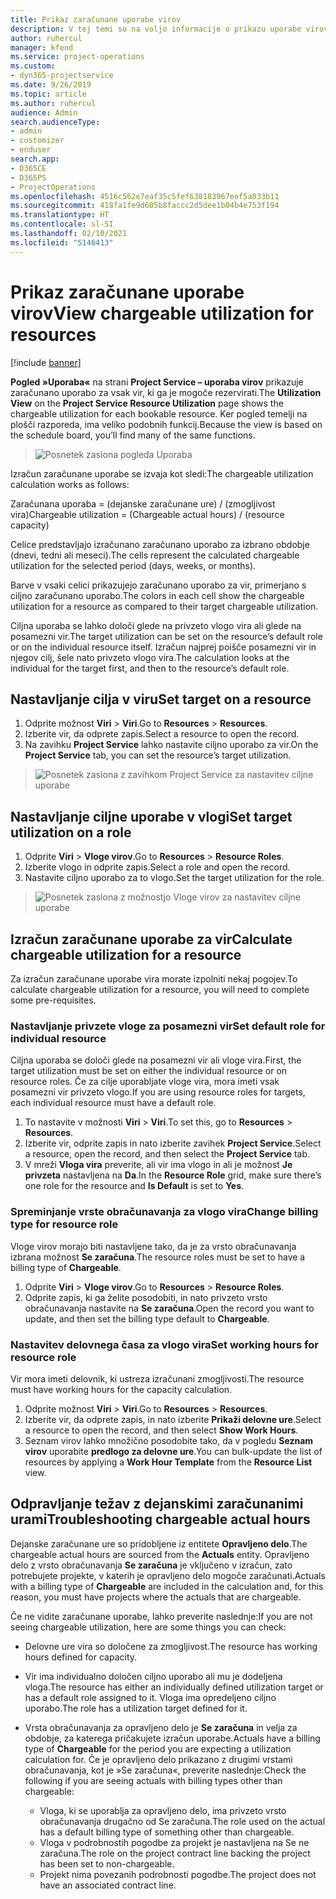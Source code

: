 ```yaml
---
title: Prikaz zaračunane uporabe virov
description: V tej temi so na voljo informacije o prikazu uporabe virov.
author: ruhercul
manager: kfend
ms.service: project-operations
ms.custom:
- dyn365-projectservice
ms.date: 9/26/2019
ms.topic: article
ms.author: ruhercul
audience: Admin
search.audienceType:
- admin
- customizer
- enduser
search.app:
- D365CE
- D365PS
- ProjectOperations
ms.openlocfilehash: 4516c562e7eaf35c5fef638183967eef5a033b11
ms.sourcegitcommit: 418fa1fe9d605b8faccc2d5dee1b04b4e753f194
ms.translationtype: HT
ms.contentlocale: sl-SI
ms.lasthandoff: 02/10/2021
ms.locfileid: "5146413"
---
```

# <a name="view-chargeable-utilization-for-resources"></a><span data-ttu-id="b82f1-103">Prikaz zaračunane uporabe virov</span><span class="sxs-lookup"><span data-stu-id="b82f1-103">View chargeable utilization for resources</span></span>

[!include [banner](../includes/psa-now-project-operations.md)]
 
<span data-ttu-id="b82f1-104">**Pogled »Uporaba«** na strani **Project Service – uporaba virov** prikazuje zaračunano uporabo za vsak vir, ki ga je mogoče rezervirati.</span><span class="sxs-lookup"><span data-stu-id="b82f1-104">The **Utilization View** on the **Project Service Resource Utilization** page shows the chargeable utilization for each bookable resource.</span></span> <span data-ttu-id="b82f1-105">Ker pogled temelji na plošči razporeda, ima veliko podobnih funkcij.</span><span class="sxs-lookup"><span data-stu-id="b82f1-105">Because the view is based on the schedule board, you’ll find many of the same functions.</span></span>

> ![Posnetek zaslona pogleda Uporaba](media/FAQ-utilization-1.png)
 

<span data-ttu-id="b82f1-107">Izračun zaračunane uporabe se izvaja kot sledi:</span><span class="sxs-lookup"><span data-stu-id="b82f1-107">The chargeable utilization calculation works as follows:</span></span>

   <span data-ttu-id="b82f1-108">Zaračunana uporaba = (dejanske zaračunane ure) / (zmogljivost vira)</span><span class="sxs-lookup"><span data-stu-id="b82f1-108">Chargeable utilization = (Chargeable actual hours) / (resource capacity)</span></span>

<span data-ttu-id="b82f1-109">Celice predstavljajo izračunano zaračunano uporabo za izbrano obdobje (dnevi, tedni ali meseci).</span><span class="sxs-lookup"><span data-stu-id="b82f1-109">The cells represent the calculated chargeable utilization for the selected period (days, weeks, or months).</span></span>

<span data-ttu-id="b82f1-110">Barve v vsaki celici prikazujejo zaračunano uporabo za vir, primerjano s ciljno zaračunano uporabo.</span><span class="sxs-lookup"><span data-stu-id="b82f1-110">The colors in each cell show the chargeable utilization for a resource as compared to their target chargeable utilization.</span></span> 

<span data-ttu-id="b82f1-111">Ciljna uporaba se lahko določi glede na privzeto vlogo vira ali glede na posamezni vir.</span><span class="sxs-lookup"><span data-stu-id="b82f1-111">The target utilization can be set on the resource’s default role or on the individual resource itself.</span></span> <span data-ttu-id="b82f1-112">Izračun najprej poišče posamezni vir in njegov cilj, šele nato privzeto vlogo vira.</span><span class="sxs-lookup"><span data-stu-id="b82f1-112">The calculation looks at the individual for the target first, and then to the resource’s default role.</span></span>

## <a name="set-target-on-a-resource"></a><span data-ttu-id="b82f1-113">Nastavljanje cilja v viru</span><span class="sxs-lookup"><span data-stu-id="b82f1-113">Set target on a resource</span></span>

1. <span data-ttu-id="b82f1-114">Odprite možnost **Viri** \> **Viri**.</span><span class="sxs-lookup"><span data-stu-id="b82f1-114">Go to **Resources** \> **Resources**.</span></span> 
2. <span data-ttu-id="b82f1-115">Izberite vir, da odprete zapis.</span><span class="sxs-lookup"><span data-stu-id="b82f1-115">Select a resource to open the record.</span></span> 
3. <span data-ttu-id="b82f1-116">Na zavihku **Project Service** lahko nastavite ciljno uporabo za vir.</span><span class="sxs-lookup"><span data-stu-id="b82f1-116">On the **Project Service** tab, you can set the resource’s target utilization.</span></span>

> ![Posnetek zaslona z zavihkom Project Service za nastavitev ciljne uporabe](media/FAQ-utilization-2.png)
 
## <a name="set-target-utilization-on-a-role"></a><span data-ttu-id="b82f1-118">Nastavljanje ciljne uporabe v vlogi</span><span class="sxs-lookup"><span data-stu-id="b82f1-118">Set target utilization on a role</span></span>

1. <span data-ttu-id="b82f1-119">Odprite **Viri** \> **Vloge virov**.</span><span class="sxs-lookup"><span data-stu-id="b82f1-119">Go to **Resources** \> **Resource Roles**.</span></span> 
2. <span data-ttu-id="b82f1-120">Izberite vlogo in odprite zapis.</span><span class="sxs-lookup"><span data-stu-id="b82f1-120">Select a role and open the record.</span></span> 
3. <span data-ttu-id="b82f1-121">Nastavite ciljno uporabo za to vlogo.</span><span class="sxs-lookup"><span data-stu-id="b82f1-121">Set the target utilization for the role.</span></span>

> ![Posnetek zaslona z možnostjo Vloge virov za nastavitev ciljne uporabe](media/FAQ-utilization-3.png)
 
## <a name="calculate-chargeable-utilization-for-a-resource"></a><span data-ttu-id="b82f1-123">Izračun zaračunane uporabe za vir</span><span class="sxs-lookup"><span data-stu-id="b82f1-123">Calculate chargeable utilization for a resource</span></span>

<span data-ttu-id="b82f1-124">Za izračun zaračunane uporabe vira morate izpolniti nekaj pogojev.</span><span class="sxs-lookup"><span data-stu-id="b82f1-124">To calculate chargeable utilization for a resource, you will need to complete some pre-requisites.</span></span> 

### <a name="set-default-role-for-individual-resource"></a><span data-ttu-id="b82f1-125">Nastavljanje privzete vloge za posamezni vir</span><span class="sxs-lookup"><span data-stu-id="b82f1-125">Set default role for individual resource</span></span>

<span data-ttu-id="b82f1-126">Ciljna uporaba se določi glede na posamezni vir ali vloge vira.</span><span class="sxs-lookup"><span data-stu-id="b82f1-126">First, the target utilization must be set on either the individual resource or on resource roles.</span></span> <span data-ttu-id="b82f1-127">Če za cilje uporabljate vloge vira, mora imeti vsak posamezni vir privzeto vlogo.</span><span class="sxs-lookup"><span data-stu-id="b82f1-127">If you are using resource roles for targets, each individual resource must have a default role.</span></span> 

1. <span data-ttu-id="b82f1-128">To nastavite v možnosti **Viri** \> **Viri**.</span><span class="sxs-lookup"><span data-stu-id="b82f1-128">To set this, go to **Resources** \> **Resources**.</span></span> 
2. <span data-ttu-id="b82f1-129">Izberite vir, odprite zapis in nato izberite zavihek **Project Service**.</span><span class="sxs-lookup"><span data-stu-id="b82f1-129">Select a resource, open the record, and then select the **Project Service** tab.</span></span> 
3. <span data-ttu-id="b82f1-130">V mreži **Vloga vira** preverite, ali vir ima vlogo in ali je možnost **Je privzeta** nastavljena na **Da**.</span><span class="sxs-lookup"><span data-stu-id="b82f1-130">In the **Resource Role** grid, make sure there’s one role for the resource and **Is Default** is set to **Yes**.</span></span>
 
### <a name="change-billing-type-for-resource-role"></a><span data-ttu-id="b82f1-131">Spreminjanje vrste obračunavanja za vlogo vira</span><span class="sxs-lookup"><span data-stu-id="b82f1-131">Change billing type for resource role</span></span>

<span data-ttu-id="b82f1-132">Vloge virov morajo biti nastavljene tako, da je za vrsto obračunavanja izbrana možnost **Se zaračuna**.</span><span class="sxs-lookup"><span data-stu-id="b82f1-132">The resource roles must be set to have a billing type of **Chargeable**.</span></span> 

1. <span data-ttu-id="b82f1-133">Odprite **Viri** \> **Vloge virov**.</span><span class="sxs-lookup"><span data-stu-id="b82f1-133">Go to **Resources** \> **Resource Roles**.</span></span> 
2. <span data-ttu-id="b82f1-134">Odprite zapis, ki ga želite posodobiti, in nato privzeto vrsto obračunavanja nastavite na **Se zaračuna**.</span><span class="sxs-lookup"><span data-stu-id="b82f1-134">Open the record you want to update, and then set the billing type default to **Chargeable**.</span></span>

### <a name="set-working-hours-for-resource-role"></a><span data-ttu-id="b82f1-135">Nastavitev delovnega časa za vlogo vira</span><span class="sxs-lookup"><span data-stu-id="b82f1-135">Set working hours for resource role</span></span>
 
<span data-ttu-id="b82f1-136">Vir mora imeti delovnik, ki ustreza izračunani zmogljivosti.</span><span class="sxs-lookup"><span data-stu-id="b82f1-136">The resource must have working hours for the capacity calculation.</span></span> 

1. <span data-ttu-id="b82f1-137">Odprite možnost **Viri** \> **Viri**.</span><span class="sxs-lookup"><span data-stu-id="b82f1-137">Go to **Resources** \> **Resources**.</span></span> 
2. <span data-ttu-id="b82f1-138">Izberite vir, da odprete zapis, in nato izberite **Prikaži delovne ure**.</span><span class="sxs-lookup"><span data-stu-id="b82f1-138">Select a resource to open the record, and then select **Show Work Hours**.</span></span> 
3. <span data-ttu-id="b82f1-139">Seznam virov lahko množično posodobite tako, da v pogledu **Seznam virov** uporabite **predlogo za delovne ure**.</span><span class="sxs-lookup"><span data-stu-id="b82f1-139">You can bulk-update the list of resources by applying a **Work Hour Template** from the **Resource List** view.</span></span>

## <a name="troubleshooting-chargeable-actual-hours"></a><span data-ttu-id="b82f1-140">Odpravljanje težav z dejanskimi zaračunanimi urami</span><span class="sxs-lookup"><span data-stu-id="b82f1-140">Troubleshooting chargeable actual hours</span></span>

<span data-ttu-id="b82f1-141">Dejanske zaračunane ure so pridobljene iz entitete **Opravljeno delo**.</span><span class="sxs-lookup"><span data-stu-id="b82f1-141">The chargeable actual hours are sourced from the **Actuals** entity.</span></span> <span data-ttu-id="b82f1-142">Opravljeno delo z vrsto obračunavanja **Se zaračuna** je vključeno v izračun, zato potrebujete projekte, v katerih je opravljeno delo mogoče zaračunati.</span><span class="sxs-lookup"><span data-stu-id="b82f1-142">Actuals with a billing type of **Chargeable** are included in the calculation and, for this reason, you must have projects where the actuals that are chargeable.</span></span>

<span data-ttu-id="b82f1-143">Če ne vidite zaračunane uporabe, lahko preverite naslednje:</span><span class="sxs-lookup"><span data-stu-id="b82f1-143">If you are not seeing chargeable utilization, here are some things you can check:</span></span>

- <span data-ttu-id="b82f1-144">Delovne ure vira so določene za zmogljivost.</span><span class="sxs-lookup"><span data-stu-id="b82f1-144">The resource has working hours defined for capacity.</span></span>
- <span data-ttu-id="b82f1-145">Vir ima individualno določen ciljno uporabo ali mu je dodeljena vloga.</span><span class="sxs-lookup"><span data-stu-id="b82f1-145">The resource has either an individually defined utilization target or has a default role assigned to it.</span></span> <span data-ttu-id="b82f1-146">Vloga ima opredeljeno ciljno uporabo.</span><span class="sxs-lookup"><span data-stu-id="b82f1-146">The role has a utilization target defined for it.</span></span>
- <span data-ttu-id="b82f1-147">Vrsta obračunavanja za opravljeno delo je **Se zaračuna** in velja za obdobje, za katerega pričakujete izračun uporabe.</span><span class="sxs-lookup"><span data-stu-id="b82f1-147">Actuals have a billing type of **Chargeable** for the period you are expecting a utilization calculation for.</span></span> <span data-ttu-id="b82f1-148">Če je opravljeno delo prikazano z drugimi vrstami obračunavanja, kot je »Se zaračuna«, preverite naslednje:</span><span class="sxs-lookup"><span data-stu-id="b82f1-148">Check the following if you are seeing actuals with billing types other than chargeable:</span></span>

  - <span data-ttu-id="b82f1-149">Vloga, ki se uporablja za opravljeno delo, ima privzeto vrsto obračunavanja drugačno od Se zaračuna.</span><span class="sxs-lookup"><span data-stu-id="b82f1-149">The role used on the actual has a default billing type of something other than chargeable.</span></span>
  - <span data-ttu-id="b82f1-150">Vloga v podrobnostih pogodbe za projekt je nastavljena na Se ne zaračuna.</span><span class="sxs-lookup"><span data-stu-id="b82f1-150">The role on the project contract line backing the project has been set to non-chargeable.</span></span>
  - <span data-ttu-id="b82f1-151">Projekt nima povezanih podrobnosti pogodbe.</span><span class="sxs-lookup"><span data-stu-id="b82f1-151">The project does not have an associated contract line.</span></span>

